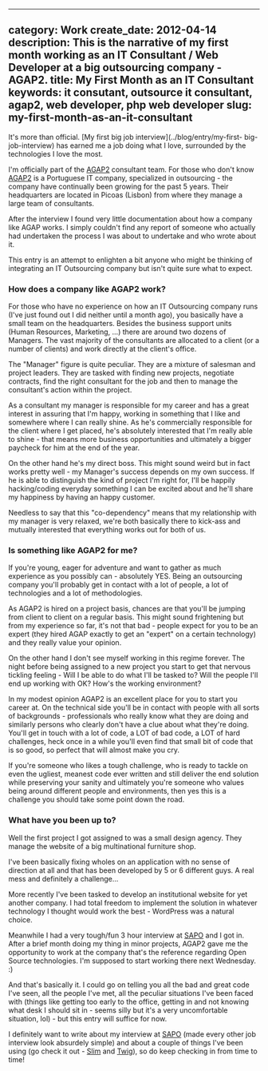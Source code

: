 ----
category: Work
create_date: 2012-04-14
description: This is the narrative of my first month working as an IT Consultant / Web Developer at a big outsourcing company - AGAP2.
title: My First Month as an IT Consultant
keywords: it consutant, outsource it consultant, agap2, web developer, php web developer
slug: my-first-month-as-an-it-consultant
----

It's more than official. [My first big job interview](../blog/entry/my-first-
big-job-interview) has earned me a job doing what I love, surrounded by the
technologies I love the most.

I'm officially part of the [AGAP2](http://www.agap2.com/) consultant team. For
those who don't know [AGAP2](http://www.agap2.com/) is a Portuguese IT
company, specialized in outsourcing - the company have continually been
growing for the past 5 years. Their headquarters are located in Picoas
(Lisbon) from where they manage a large team of consultants.

After the interview I found very little documentation about how a company like
AGAP works. I simply couldn't find any report of someone who actually had
undertaken the process I was about to undertake and who wrote about it.

This entry is an attempt to enlighten a bit anyone who might be thinking of
integrating an IT Outsourcing company but isn't quite sure what to expect.

### How does a company like AGAP2 work?

For those who have no experience on how an IT Outsourcing company runs (I've
just found out I did neither until a month ago), you basically have a small
team on the headquarters. Besides the business support units (Human Resources,
Marketing, ...) there are around two dozens of Managers. The vast majority of
the consultants are allocated to a client (or a number of clients) and work
directly at the client's office.

The "Manager" figure is quite peculiar. They are a mixture of salesman and
project leaders. They are tasked with finding new projects, negotiate
contracts, find the right consultant for the job and then to manage the
consultant's action within the project.

As a consultant my manager is responsible for my career and has a great
interest in assuring that I'm happy, working in something that I like and
somewhere where I can really shine. As he's commercially responsible for the
client where I get placed, he's absolutely interested that I'm really able to
shine - that means more business opportunities and ultimately a bigger
paycheck for him at the end of the year.

On the other hand he's my direct boss. This might sound weird but in fact
works pretty well - my Manager's success depends on my own success. If he is
able to distinguish the kind of project I'm right for, I'll be happily
hacking/coding everyday something I can be excited about and he'll share my
happiness by having an happy customer.

Needless to say that this "co-dependency" means that my relationship with my
manager is very relaxed, we're both basically there to kick-ass and mutually
interested that everything works out for both of us.

### Is something like AGAP2 for me?

If you're young, eager for adventure and want to gather as much experience as
you possibly can - absolutely YES. Being an outsourcing company you'll
probably get in contact with a lot of people, a lot of technologies and a lot
of methodologies.

As AGAP2 is hired on a project basis, chances are that you'll be jumping from
client to client on a regular basis. This might sound frightening but from my
experience so far, it's not that bad - people expect for you to be an expert
(they hired AGAP exactly to get an "expert" on a certain technology) and they
really value your opinion.

On the other hand I don't see myself working in this regime forever. The night
before being assigned to a new project you start to get that nervous tickling
feeling - Will I be able to do what I'll be tasked to? Will the people I'll
end up working with OK? How's the working environment?

In my modest opinion AGAP2 is an excellent place for you to start you career
at. On the technical side you'll be in contact with people with all sorts of
backgrounds - professionals who really know what they are doing and similarly
persons who clearly don't have a clue about what they're doing. You'll get in
touch with a lot of code, a LOT of bad code, a LOT of hard challenges, heck
once in a while you'll even find that small bit of code that is so good, so
perfect that will almost make you cry.

If you're someone who likes a tough challenge, who is ready to tackle on even
the ugliest, meanest code ever written and still deliver the end solution
while preserving your sanity and ultimately you're someone who values being
around different people and environments, then yes this is a challenge you
should take some point down the road.

### What have you been up to?

Well the first project I got assigned to was a small design agency. They
manage the website of a big multinational furniture shop.

I've been basically fixing wholes on an application with no sense of direction
at all and that has been developed by 5 or 6 different guys. A real mess and
definitely a challenge...

More recently I've been tasked to develop an institutional website for yet
another company. I had total freedom to implement the solution in whatever
technology I thought would work the best - WordPress was a natural choice.

Meanwhile I had a very tough/fun 3 hour interview at
[SAPO](http://www.sapo.pt/) and I got in. After a brief month doing my thing
in minor projects, AGAP2 gave me the opportunity to work at the company that's
the reference regarding Open Source technologies. I'm supposed to start
working there next Wednesday. :)

And that's basically it. I could go on telling you all the bad and great code
I've seen, all the people I've met, all the peculiar situations I've been
faced with (things like getting too early to the office, getting in and not
knowing what desk I should sit in - seems silly but it's a very uncomfortable
situation, lol) - but this entry will suffice for now.

I definitely want to write about my interview at [SAPO](http://www.sapo.pt/)
(made every other job interview look absurdely simple) and about a couple of
things I've been using (go check it out -
[Slim](http://www.slimframework.com/) and
[Twig](http://twig.sensiolabs.org/)), so do keep checking in from time to
time!

